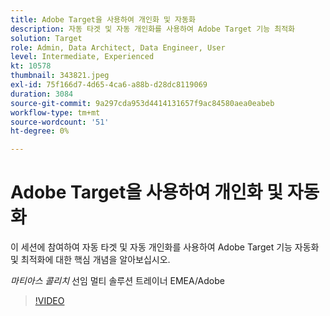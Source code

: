 ```yaml
---
title: Adobe Target을 사용하여 개인화 및 자동화
description: 자동 타겟 및 자동 개인화를 사용하여 Adobe Target 기능 최적화
solution: Target
role: Admin, Data Architect, Data Engineer, User
level: Intermediate, Experienced
kt: 10578
thumbnail: 343821.jpeg
exl-id: 75f166d7-4d65-4ca6-a88b-d28dc8119069
duration: 3084
source-git-commit: 9a297cda953d4414131657f9ac84580aea0eabeb
workflow-type: tm+mt
source-wordcount: '51'
ht-degree: 0%

---
```


# Adobe Target을 사용하여 개인화 및 자동화

이 세션에 참여하여 자동 타겟 및 자동 개인화를 사용하여 Adobe Target 기능 자동화 및 최적화에 대한 핵심 개념을 알아보십시오.

*마티아스 콜리치* 선임 멀티 솔루션 트레이너 EMEA/Adobe

>[!VIDEO](https://video.tv.adobe.com/v/343821/?quality=12&learn=on)
